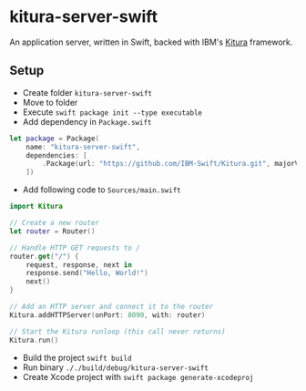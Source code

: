# kitura-server-swift

An application server, written in Swift, backed with IBM's [Kitura](https://github.com/IBM-Swift/Kitura) framework.

## Setup 

* Create folder `kitura-server-swift`
* Move to folder
* Execute `swift package init --type executable`
* Add dependency in `Package.swift`

```swift
let package = Package(
    name: "kitura-server-swift",
    dependencies: [
        .Package(url: "https://github.com/IBM-Swift/Kitura.git", majorVersion: 1, minor: 4)
    ])
```

* Add following code to `Sources/main.swift`

```swift
import Kitura

// Create a new router
let router = Router()

// Handle HTTP GET requests to /
router.get("/") {
    request, response, next in
    response.send("Hello, World!")
    next()
}

// Add an HTTP server and connect it to the router
Kitura.addHTTPServer(onPort: 8090, with: router)

// Start the Kitura runloop (this call never returns)
Kitura.run()
```

* Build the project `swift build`
* Run binary `././build/debug/kitura-server-swift`
* Create Xcode project with `swift package generate-xcodeproj`
